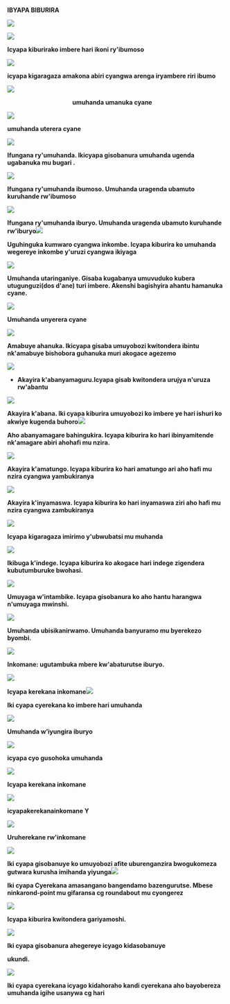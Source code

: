 ﻿**IBYAPA BIBURIRA**

![](Aspose.Words.6408a954-d11a-48ad-83c6-d29f64fc5f67.002.png)

![](Aspose.Words.6408a954-d11a-48ad-83c6-d29f64fc5f67.003.jpeg)

**Icyapa kiburirako imbere hari ikoni ry'ibumoso**

![](Aspose.Words.6408a954-d11a-48ad-83c6-d29f64fc5f67.004.png)

**icyapa kigaragaza amakona abiri cyangwa arenga iryambere riri ibumo**

![](Aspose.Words.6408a954-d11a-48ad-83c6-d29f64fc5f67.005.png)

`                     `**umuhanda umanuka cyane**

![](Aspose.Words.6408a954-d11a-48ad-83c6-d29f64fc5f67.006.png)

**umuhanda uterera cyane**

![](Aspose.Words.6408a954-d11a-48ad-83c6-d29f64fc5f67.007.png)

**Ifungana ry'umuhanda. Ikicyapa gisobanura umuhanda ugenda ugabanuka mu bugari .**

![](Aspose.Words.6408a954-d11a-48ad-83c6-d29f64fc5f67.008.jpeg)

**Ifungana ry'umuhanda ibumoso. Umuhanda uragenda ubamuto kuruhande rw'ibumoso**

![](Aspose.Words.6408a954-d11a-48ad-83c6-d29f64fc5f67.009.png)

**Ifungana ry'umuhanda iburyo. Umuhanda uragenda ubamuto kuruhande rw'iburyo![](Aspose.Words.6408a954-d11a-48ad-83c6-d29f64fc5f67.010.jpeg)**

**Uguhinguka kumwaro cyangwa inkombe. Icyapa kiburira ko umuhanda wegereye inkombe y'uruzi cyangwa ikiyaga**

![](Aspose.Words.6408a954-d11a-48ad-83c6-d29f64fc5f67.011.jpeg)

**Umuhanda utaringaniye. Gisaba kugabanya umuvuduko kubera utugunguzi(dos d'ane) turi imbere. Akenshi bagishyira ahantu hamanuka cyane.**

![](Aspose.Words.6408a954-d11a-48ad-83c6-d29f64fc5f67.012.png)

**Umuhanda unyerera cyane**

![](Aspose.Words.6408a954-d11a-48ad-83c6-d29f64fc5f67.013.jpeg)

**Amabuye ahanuka. Ikicyapa gisaba umuyobozi kwitondera ibintu nk'amabuye bishobora guhanuka muri akogace agezemo**

![](Aspose.Words.6408a954-d11a-48ad-83c6-d29f64fc5f67.014.png)

- **Akayira k'abanyamaguru.Icyapa gisab kwitondera urujya n'uruza rw'abantu**

![](Aspose.Words.6408a954-d11a-48ad-83c6-d29f64fc5f67.015.png)

**Akayira k'abana. Iki cyapa kiburira umuyobozi ko imbere ye hari ishuri ko akwiye kugenda buhoro![](Aspose.Words.6408a954-d11a-48ad-83c6-d29f64fc5f67.016.png)**

**Aho abanyamagare bahingukira. Icyapa kiburira ko hari ibinyamitende nk'amagare abiri ahohafi mu nzira.**

![](Aspose.Words.6408a954-d11a-48ad-83c6-d29f64fc5f67.017.jpeg)

**Akayira k'amatungo. Icyapa kiburira ko hari amatungo ari aho hafi mu nzira cyangwa yambukiranya**

![](Aspose.Words.6408a954-d11a-48ad-83c6-d29f64fc5f67.018.png)

**Akayira k'inyamaswa. Icyapa kiburira ko hari inyamaswa ziri aho hafi mu nzira cyangwa zambukiranya**

![](Aspose.Words.6408a954-d11a-48ad-83c6-d29f64fc5f67.019.jpeg)

**Icyapa kigaragaza imirimo y'ubwubatsi mu muhanda**

![](Aspose.Words.6408a954-d11a-48ad-83c6-d29f64fc5f67.020.png)

**Ikibuga k'indege. Icyapa kiburira ko akogace hari indege zigendera kubutumburuke bwohasi.**

![](Aspose.Words.6408a954-d11a-48ad-83c6-d29f64fc5f67.021.jpeg)

**Umuyaga w'intambike. Icyapa gisobanura ko aho hantu harangwa n'umuyaga mwinshi.**

![](Aspose.Words.6408a954-d11a-48ad-83c6-d29f64fc5f67.022.png)

**Umuhanda ubisikanirwamo. Umuhanda banyuramo mu byerekezo byombi.**

![](Aspose.Words.6408a954-d11a-48ad-83c6-d29f64fc5f67.023.png)

**Inkomane: ugutambuka mbere kw'abaturutse iburyo.**

![](Aspose.Words.6408a954-d11a-48ad-83c6-d29f64fc5f67.024.png)

**Icyapa kerekana inkomane![](Aspose.Words.6408a954-d11a-48ad-83c6-d29f64fc5f67.025.jpeg)**

**Iki cyapa cyerekana ko imbere hari umuhanda**

![](Aspose.Words.6408a954-d11a-48ad-83c6-d29f64fc5f67.026.jpeg)

**Umuhanda w’iyungira iburyo**

![](Aspose.Words.6408a954-d11a-48ad-83c6-d29f64fc5f67.027.png)

**icyapa cyo gusohoka umuhanda**

![](Aspose.Words.6408a954-d11a-48ad-83c6-d29f64fc5f67.028.png)

**Icyapa kerekana inkomane**

![](Aspose.Words.6408a954-d11a-48ad-83c6-d29f64fc5f67.029.jpeg)

**icyapakerekanainkomane Y**

![](Aspose.Words.6408a954-d11a-48ad-83c6-d29f64fc5f67.030.png)

**Uruherekane rw'inkomane**

![](Aspose.Words.6408a954-d11a-48ad-83c6-d29f64fc5f67.031.png)

**Iki cyapa gisobanuye ko umuyobozi afite uburenganzira bwogukomeza gutwara kurusha imihanda yiyunga![](Aspose.Words.6408a954-d11a-48ad-83c6-d29f64fc5f67.032.png)**

**Iki cyapa Cyerekana amasangano bangendamo bazengurutse. Mbese ninkarond-point mu gifaransa cg roundabout mu cyongerez**

![](Aspose.Words.6408a954-d11a-48ad-83c6-d29f64fc5f67.033.png)

**Icyapa kiburira kwitondera gariyamoshi.**

![](Aspose.Words.6408a954-d11a-48ad-83c6-d29f64fc5f67.034.png)

**Iki cyapa gisobanura ahegereye icyago kidasobanuye**

**ukundi.**

![](Aspose.Words.6408a954-d11a-48ad-83c6-d29f64fc5f67.035.jpeg)

**Iki cyapa cyerekana icyago kidahoraho kandi cyerekana aho bayobereza umuhanda igihe usanywa cg hari**
